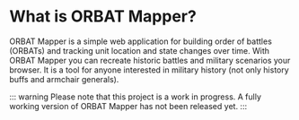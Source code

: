 # What is ORBAT Mapper?

ORBAT Mapper is a simple web application for building order of battles (ORBATs) and tracking unit location and state
changes over time. With ORBAT Mapper you can recreate historic battles and military scenarios your browser. It is a tool
for anyone interested in military history (not only history buffs and armchair generals).

::: warning
Please note that this project is a work in progress. A fully working version of ORBAT Mapper has not been released yet.
:::

